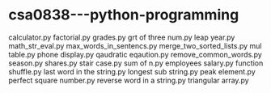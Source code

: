 # csa0838---python-programming
calculator.py
factorial.py
grades.py
grt of three num.py
leap year.py
math_str_eval.py
max_words_in_sentencs.py
merge_two_sorted_lists.py
mul table.py
phone display.py
qaudratic eqaution.py
remove_common_words.py
season.py
shares.py
stair case.py
sum of n.py
employees salary.py
function shuffle.py
last word in the string.py
longest sub string.py
peak element.py
perfect square number.py
reverse word in a string.py
triangular array.py

